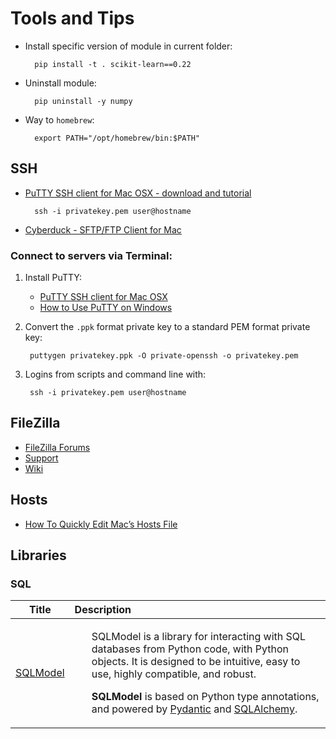 # Tools and Tips

- Install specific version of module in current folder:

		pip install -t . scikit-learn==0.22
- Uninstall module:
		
		pip uninstall -y numpy

- Way to `homebrew`:

		export PATH="/opt/homebrew/bin:$PATH"

## SSH 

- [PuTTY SSH client for Mac OSX - download and tutorial](https://www.ssh.com/academy/ssh/putty/mac)

		ssh -i privatekey.pem user@hostname 
- [Cyberduck - SFTP/FTP Client for Mac](https://www.ssh.com/academy/ssh/cyberduck)

### Connect to servers via Terminal:

1. Install PuTTY:
    - [PuTTY SSH client for Mac OSX](https://www.ssh.com/academy/ssh/putty/mac)
    - [How to Use PuTTY on Windows](https://www.ssh.com/academy/ssh/putty/windows)
2. Convert the `.ppk` format private key to a standard PEM format private key:

		puttygen privatekey.ppk -O private-openssh -o privatekey.pem
  
3. Logins from scripts and command line with:

        ssh -i privatekey.pem user@hostname



## FileZilla

- [FileZilla Forums](https://forum.filezilla-project.org)
- [Support](https://filezilla-project.org/support.php?version=3.53.1&product=#bugs)
- [Wiki](https://wiki.filezilla-project.org/Main_Page)


## Hosts

- [How To Quickly Edit Mac’s Hosts File](https://setapp.com/how-to/edit-mac-hosts-file)

## Libraries

### SQL 

| Title | Description |
| :---:         |          :--- |
|[SQLModel](https://github.com/tiangolo/sqlmodel)|<ul><p>SQLModel is a library for interacting with SQL databases from Python code, with Python objects. It is designed to be intuitive, easy to use, highly compatible, and robust.</p><p>**SQLModel** is based on Python type annotations, and powered by [Pydantic](https://pydantic-docs.helpmanual.io/) and [SQLAlchemy](https://sqlalchemy.org/).</p></ul> |
